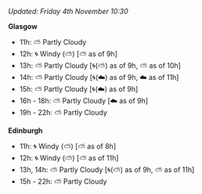 *Updated: Friday 4th November 10:30*

**Glasgow**

* 11h: :partly_sunny: Partly Cloudy
* 12h: :cyclone: Windy (:partly_sunny:) [:partly_sunny: as of 9h]
* 13h: :partly_sunny: Partly Cloudy [:cyclone:(:partly_sunny:) as of 9h, :partly_sunny: as of 10h]
* 14h: :partly_sunny: Partly Cloudy [:cyclone:(:cloud:) as of 9h, :cloud: as of 11h]
* 15h: :partly_sunny: Partly Cloudy [:cyclone:(:cloud:) as of 9h]
* 16h - 18h: :partly_sunny: Partly Cloudy [:cloud: as of 9h]
* 19h - 22h: :partly_sunny: Partly Cloudy

**Edinburgh**

* 11h: :cyclone: Windy (:partly_sunny:) [:partly_sunny: as of 8h]
* 12h: :cyclone: Windy (:partly_sunny:) [:partly_sunny: as of 11h]
* 13h, 14h: :partly_sunny: Partly Cloudy [:cyclone:(:partly_sunny:) as of 9h, :partly_sunny: as of 11h]
* 15h - 22h: :partly_sunny: Partly Cloudy

